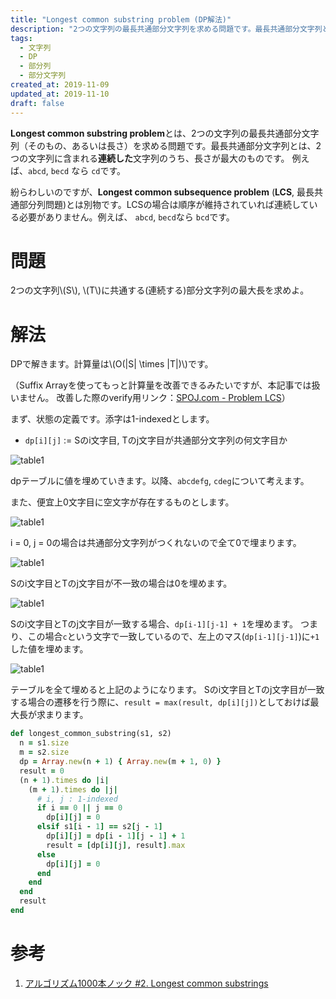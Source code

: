 ```yaml
---
title: "Longest common substring problem (DP解法)"
description: "2つの文字列の最長共通部分文字列を求める問題です。最長共通部分文字列とは、2つの文字列に含まれる連続した文字列のうち、長さが最大のものです..."
tags:
  - 文字列
  - DP
  - 部分列
  - 部分文字列
created_at: 2019-11-09
updated_at: 2019-11-10
draft: false
---
```



**Longest common substring problem**とは、2つの文字列の最長共通部分文字列（そのもの、あるいは長さ）を求める問題です。最長共通部分文字列とは、2つの文字列に含まれる**連続した**文字列のうち、長さが最大のものです。
例えば、`abcd`, `becd` なら `cd`です。


紛らわしいのですが、**Longest common subsequence problem** (**LCS**, 最長共通部分列問題)とは別物です。LCSの場合は順序が維持されていれば連続している必要がありません。例えば、 `abcd`, `becd`なら `bcd`です。

# 問題
2つの文字列\\(S\\), \\(T\\)に共通する(連続する)部分文字列の最大長を求めよ。

# 解法
DPで解きます。計算量は\\(O(|S| \times |T|)\\)です。

（Suffix Arrayを使ってもっと計算量を改善できるみたいですが、本記事では扱いません。
改善した際のverify用リンク：[SPOJ.com - Problem LCS](https://www.spoj.com/problems/LCS/)）

まず、状態の定義です。添字は1-indexedとします。

- `dp[i][j]` := Sのi文字目, Tのj文字目が共通部分文字列の何文字目か

![table1](/posts_images/2019-11-09-lcs/1.png)

dpテーブルに値を埋めていきます。以降、`abcdefg`, `cdeg`について考えます。

また、便宜上0文字目に空文字が存在するものとします。


![table1](/posts_images/2019-11-09-lcs/2.png)

i = 0, j = 0の場合は共通部分文字列がつくれないので全て0で埋まります。


![table1](/posts_images/2019-11-09-lcs/3.png)

Sのi文字目とTのj文字目が不一致の場合は0を埋めます。

![table1](/posts_images/2019-11-09-lcs/4.png)

Sのi文字目とTのj文字目が一致する場合、`dp[i-1][j-1] + 1`を埋めます。
つまり、この場合`c`という文字で一致しているので、左上のマス(`dp[i-1][j-1]`)に`+1`した値を埋めます。

![table1](/posts_images/2019-11-09-lcs/5.png)

テーブルを全て埋めると上記のようになります。
Sのi文字目とTのj文字目が一致する場合の遷移を行う際に、`result = max(result, dp[i][j])`としておけば最大長が求まります。


```ruby
def longest_common_substring(s1, s2)
  n = s1.size
  m = s2.size
  dp = Array.new(n + 1) { Array.new(m + 1, 0) }
  result = 0
  (n + 1).times do |i|
    (m + 1).times do |j|
      # i, j : 1-indexed
      if i == 0 || j == 0
        dp[i][j] = 0
      elsif s1[i - 1] == s2[j - 1]
        dp[i][j] = dp[i - 1][j - 1] + 1
        result = [dp[i][j], result].max
      else
        dp[i][j] = 0
      end
    end
  end
  result
end
```

# 参考
1. [アルゴリズム1000本ノック #2. Longest common substrings](https://qiita.com/_rdtr/items/b80cecac36451dbaee60)